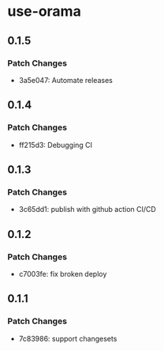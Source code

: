 # use-orama

## 0.1.5

### Patch Changes

- 3a5e047: Automate releases

## 0.1.4

### Patch Changes

- ff215d3: Debugging CI

## 0.1.3

### Patch Changes

- 3c65dd1: publish with github action CI/CD

## 0.1.2

### Patch Changes

- c7003fe: fix broken deploy

## 0.1.1

### Patch Changes

- 7c83986: support changesets
